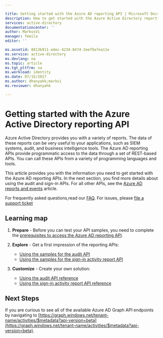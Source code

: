```yaml
---

title: Getting started with the Azure AD reporting API | Microsoft Docs
description: How to get started with the Azure Active Directory reporting API
services: active-directory
documentationcenter: ''
author: MarkusVi
manager: femila
editor: ''

ms.assetid: 8813b911-a4ec-4234-8474-2eef9afea11e
ms.service: active-directory
ms.devlang: na
ms.topic: article
ms.tgt_pltfrm: na
ms.workload: identity
ms.date: 07/15/2017
ms.author: dhanyahk;markvi
ms.reviewer: dhanyahk

---
```

# Getting started with the Azure Active Directory reporting API

Azure Active Directory provides you with a variety of reports. The data of these reports can be very useful to your applications, such as SIEM systems, audit, and business intelligence tools. The Azure AD reporting APIs provide programmatic access to the data through a set of REST-based APIs. You can call these APIs from a variety of programming languages and tools.

This article provides you with the information you need to get started with the Azure AD reporting APIs.
In the next section, you find more details about using the audit and sign-in APIs. For all other APIs, see the [Azure AD reports and events](https://msdn.microsoft.com/Library/Azure/Ad/Graph/howto/azure-ad-reports-and-events-preview) article.

For frequently asked questions,read our [FAQ](https://docs.microsoft.com/en-us/azure/active-directory/active-directory-reporting-faq). For issues, please [file a support ticket](https://docs.microsoft.com/en-us/azure/active-directory/active-directory-troubleshooting-support-howto)

## Learning map
1. **Prepare** - Before you can test your API samples, you need to complete the [prerequisites to access the Azure AD reporting API](active-directory-reporting-api-prerequisites-azure-portal.md).
2. **Explore** - Get a first impression of the reporting APIs:
   
   * [Using the samples for the audit API](active-directory-reporting-api-audit-samples.md) 
   * [Using the samples for the sign-in activity report API](active-directory-reporting-api-sign-in-activity-samples.md)
3. **Customize** -  Create your own solution: 
   
   * [Using the audit API reference](active-directory-reporting-api-audit-reference.md) 
   * [Using the sign-in activity report API reference](active-directory-reporting-api-sign-in-activity-reference.md)

## Next Steps
If you are curious to see all of the available Azure AD Graph API endpoints by navigating to [https://graph.windows.net/tenant-name/activities/$metadata?api-version=beta](https://graph.windows.net/tenant-name/activities/$metadata?api-version=beta).


